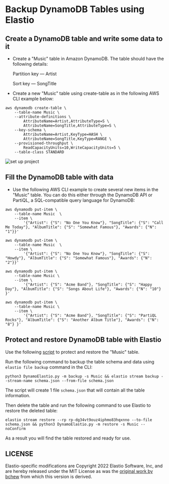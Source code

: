 # Backup DynamoDB Tables using Elastio

## Create a DynamoDB table and write some data to it

- Create a "Music" table in Amazon DynamoDB. The table should have the following details:

    Partition key — Artist

    Sort key — SongTitle

- Create a new "Music" table using create-table as in the following AWS CLI example below:

```
aws dynamodb create-table \
    --table-name Music \
    --attribute-definitions \
        AttributeName=Artist,AttributeType=S \
        AttributeName=SongTitle,AttributeType=S \
    --key-schema \
        AttributeName=Artist,KeyType=HASH \
        AttributeName=SongTitle,KeyType=RANGE \
    --provisioned-throughput \
        ReadCapacityUnits=10,WriteCapacityUnits=5 \
    --table-class STANDARD
```
![set up project](https://i.postimg.cc/MGnM0nrv/1111.png)

## Fill the DynamoDB table with data ##

- Use the following AWS CLI example to create several new items in the "Music" table. You can do this either through the DynamoDB API or PartiQL, a SQL-compatible query language for DynamoDB:

```
aws dynamodb put-item \
    --table-name Music  \
    --item \
        '{"Artist": {"S": "No One You Know"}, "SongTitle": {"S": "Call Me Today"}, "AlbumTitle": {"S": "Somewhat Famous"}, "Awards": {"N": "1"}}'

aws dynamodb put-item \
    --table-name Music  \
    --item \
        '{"Artist": {"S": "No One You Know"}, "SongTitle": {"S": "Howdy"}, "AlbumTitle": {"S": "Somewhat Famous"}, "Awards": {"N": "2"}}'

aws dynamodb put-item \
    --table-name Music \
    --item \
        '{"Artist": {"S": "Acme Band"}, "SongTitle": {"S": "Happy Day"}, "AlbumTitle": {"S": "Songs About Life"}, "Awards": {"N": "10"} }'

aws dynamodb put-item \
    --table-name Music \
    --item \
        '{"Artist": {"S": "Acme Band"}, "SongTitle": {"S": "PartiQL Rocks"}, "AlbumTitle": {"S": "Another Album Title"}, "Awards": {"N": "8"} }'
```

## Protect and restore DynamoDB table with Elastio

Use the following [script](https://github.com/elastio/contrib/blob/master/dynamo-db-protect-and-restore-example/DynamoElastio.py) to protect and restore the "Music" table. 

Run the following command to backup the table schema and data using `elastio file backup` command in the CLI:

```
python3 DynamoElastio.py -m backup -s Music && elastio stream backup --stream-name schema.json --from-file schema.json
```

The script will create 1 file `schema.json` that will contain all the table information.

Then delete the table and run the following command to use Elastio to restore the deleted table:

```
elastio stream restore --rp rp-dg34vt9ouz4iphmo83hqxnno --to-file schema.json && python3 DynamoElastio.py -m restore -s Music --noConfirm
```

As a result you will find the table restored and ready for use.

## LICENSE

Elastio-specific modifications are Copyright 2022 Elastio Software, Inc, and are hereby released under the MIT License as was the [original work by bchew](https://github.com/bchew/dynamodump) from which this version is derived.
